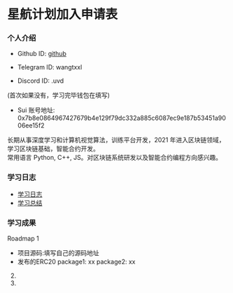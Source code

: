 # 星航计划加入申请表

### 个人介绍

* Github ID: [github](https://github.com/github)

* Telegram ID: wangtxxl

* Discord ID: .uvd

(首次如果没有，学习完毕钱包在填写)
* Sui 账号地址: 0x7b8e0864967427679b4e129f79dc332a885c6087ec9e187b53451a9006ee15f2

长期从事深度学习和计算机视觉算法，训练平台开发，2021 年进入区块链领域，学习区块链基础，智能合约开发。  
常用语言 Python, C++, JS。对区块链系统研发以及智能合约编程方向感兴趣。

### 学习日志

- [学习日志](journal.md)
- [学习总结](summary.md)

### 学习成果

Roadmap  1  
- 项目源码:填写自己的源码地址
- 发布的ERC20
package1: xx
package2: xx


2.


3. 

